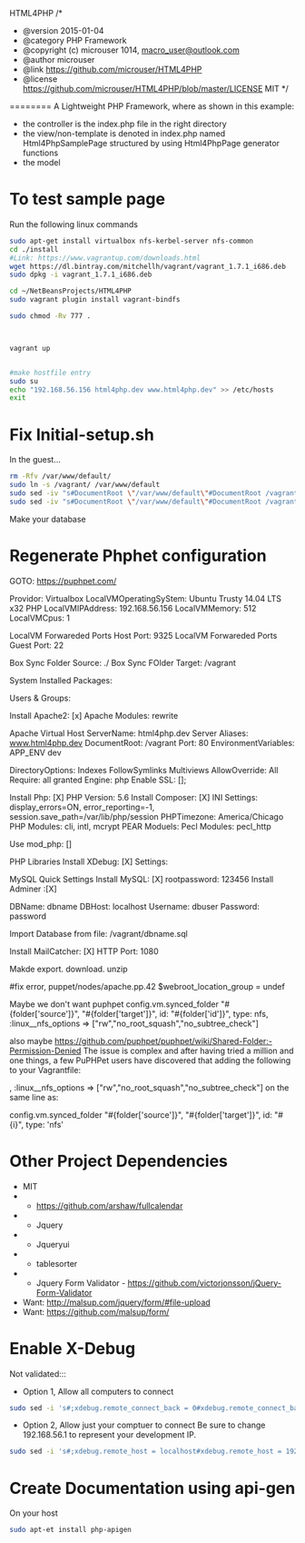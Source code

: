 HTML4PHP
/*
 * @version 2015-01-04
 * @category PHP Framework
 * @copyright (c) microuser 1014, macro_user@outlook.com
 * @author microuser
 * @link https://github.com/microuser/HTML4PHP 
 * @license https://github.com/microuser/HTML4PHP/blob/master/LICENSE MIT
 */


========
A Lightweight PHP Framework, where as shown in this example:
 - the controller is the index.php file in the right directory
 - the view/non-template is denoted in index.php named Html4PhpSamplePage structured by using Html4PhpPage generator functions
 - the model



To test sample page
======================
Run the following linux commands
```sh
sudo apt-get install virtualbox nfs-kerbel-server nfs-common
cd ./install
#Link: https://www.vagrantup.com/downloads.html
wget https://dl.bintray.com/mitchellh/vagrant/vagrant_1.7.1_i686.deb
sudo dpkg -i vagrant_1.7.1_i686.deb

cd ~/NetBeansProjects/HTML4PHP
sudo vagrant plugin install vagrant-bindfs

sudo chmod -Rv 777 .



vagrant up


#make hostfile entry
sudo su 
echo "192.168.56.156 html4php.dev www.html4php.dev" >> /etc/hosts
exit

```

Fix Initial-setup.sh
=======================
In the guest...
```sh
rm -Rfv /var/www/default/
sudo ln -s /vagrant/ /var/www/default
sudo sed -iv "s#DocumentRoot \"/var/www/default\"#DocumentRoot /vagrant#g" /etc/apache2/sites-enabled/10-default_vhost_80.conf
sudo sed -iv "s#DocumentRoot \"/var/www/default\"#DocumentRoot /vagrant#g" /etc/apache2/sites-enabled/10-default_vhost_443.conf

```

Make your database




Regenerate Phphet configuration
===============================
GOTO: https://puphpet.com/


Providor: Virtualbox
LocalVMOperatingSyStem: Ubuntu Trusty 14.04 LTS x32 PHP
LocalVMIPAddress: 192.168.56.156
LocalVMMemory: 512
LocalVMCpus: 1

LocalVM Forwareded Ports Host Port: 9325
LocalVM Forwareded Ports Guest Port: 22

Box Sync Folder Source: ./
Box Sync FOlder Target: /vagrant

System Installed Packages:

Users & Groups:

Install Apache2: [x]
Apache Modules: rewrite

Apache Virtual Host
ServerName: html4php.dev
Server Aliases: www.html4php.dev
DocumentRoot: /vagrant
Port: 80
EnvironmentVariables: APP_ENV dev

DirectoryOptions: Indexes FollowSymlinks Multiviews
AllowOverride: All
Require: all granted
Engine: php
Enable SSL: [];

Install Php: [X]
PHP Version: 5.6
Install Composer: [X]
INI Settings: display_errors=ON, error_reporting=-1, session.save_path=/var/lib/php/session
PHPTimezone: America/Chicago
PHP Modules: cli, intl, mcrypt
PEAR Moduels:
Pecl Modules: pecl_http

Use mod_php: []


PHP Libraries
Install XDebug: [X]
Settings: <untouched>

MySQL Quick Settings
Install MySQL: [X]
rootpassword: 123456
Install Adminer :[X]

DBName: dbname
DBHost: localhost
Username: dbuser
Password: password

Import Database from file: /vagrant/dbname.sql

Install MailCatcher: [X]
HTTP Port: 1080


Makde export. download. unzip

#fix error, puppet/nodes/apache.pp.42
$webroot_location_group = undef

Maybe we don't want puphpet
config.vm.synced_folder "#{folder['source']}", "#{folder['target']}", id: "#{folder['id']}", type: nfs, :linux__nfs_options => ["rw","no_root_squash","no_subtree_check"]

also maybe https://github.com/puphpet/puphpet/wiki/Shared-Folder:-Permission-Denied
The issue is complex and after having tried a million and one things, a few PuPHPet users have discovered that adding the following to your Vagrantfile:

, :linux__nfs_options => ["rw","no_root_squash","no_subtree_check"]
on the same line as:

config.vm.synced_folder "#{folder['source']}", "#{folder['target']}", id: "#{i}", type: 'nfs'



Other Project Dependencies
===================================
- MIT
-    - https://github.com/arshaw/fullcalendar
-    - Jquery
-    - Jqueryui
-    - tablesorter
-    - Jquery Form Validator - https://github.com/victorjonsson/jQuery-Form-Validator
- Want: http://malsup.com/jquery/form/#file-upload
- Want: https://github.com/malsup/form/


Enable X-Debug
=================
Not validated:::

- Option 1, Allow all computers to connect
```sh
sudo sed -i 's#;xdebug.remote_connect_back = 0#xdebug.remote_connect_back = 1#g' /.puphpet-stuff/xdebug/xdebug.ini
```
- Option 2, Allow just your comptuer to connect
Be sure to change 192.168.56.1 to represent your development IP.
```sh
sudo sed -i 's#;xdebug.remote_host = localhost#xdebug.remote_host = 192.168.56.1#g' /.puphpet-stuff/xdebug/xdebug.ini
```


Create Documentation using api-gen
====================================
On your host
```sh
sudo apt-et install php-apigen
```